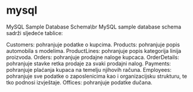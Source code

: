 # mysql

MySQL Sample Database Schema\br
MySQL sample database schema sadrži sljedeće tablice:

Customers: pohranjuje podatke o kupcima.
Products: pohranjuje popis automobila s modelima.
ProductLines: pohranjuje popis kategorija linija proizvoda.
Orders: pohranjuje prodajne naloge kupcaca.
OrderDetails: pohranjuje stavke retka prodaje za svaki prodajni nalog.
Payments: pohranjuje plaćanja kupaca na temelju njihovih računa.
Employees: pohranjuje sve podatke o zaposlenicima kao i organizacijsku strukturu, te tko podnosi izvještaje.
Offices: pohranjuje podatke dučana.
